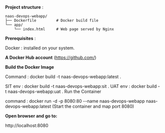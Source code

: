<B>Project structure</B> : 

```
naas-devops-webapp/
├── Dockerfile         # Docker build file
└── app/
    └── index.html     # Web page served by Nginx
```
<B>Prerequisites</B> :

Docker :
 installed on your  system.

<B>A Docker Hub account</B> (https://github.com/)

<B>Build the Docker Image</B>

Command :  docker build -t naas-devops-webapp:latest .

SIT env : docker build -t naas-devops-webapp:sit .
UAT env : docker build -t naas-devops-webapp:uat .
Run the Container

command : docker run -d -p 8080:80 --name naas-devops-webapp naas-devops-webapp:latest (Start the container and map port 8080)

<B>Open browser and go to:</B>

http://localhost:8080

